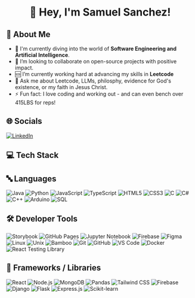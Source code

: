 <!-- Banner headline -->
<h1 align="center">👋 Hey, I'm Samuel Sanchez!</h1>

<!-- About Me -->
## 🥁 About Me
- 🚀 I'm currently diving into the world of **Software Engineering and Artificial Intelligence**.  
- 🤝 I’m looking to collaborate on open-source projects with positive impact.  
- 🆘 I’m currently working hard at advancing my skills in **Leetcode**
- 💬 Ask me about Leetcode, LLMs, philosphy, evidence for God's existence, or my faith in Jesus Christ.  
- ⚡ Fun fact: I love coding and working out - and can even bench over 415LBS for reps!

<!-- Social links -->
## 🌐 Socials
[![LinkedIn](https://img.shields.io/badge/-LinkedIn-0A66C2?style=for-the-badge&logo=linkedin&logoColor=white)](https://www.linkedin.com/in/samuel-sanchez-3b846818b/)

<!-- Tech stack badges -->
## 💻 Tech Stack
<!-- ░░░░░░░░░  LANGUAGES  ░░░░░░░░░ -->
## 🔤 Languages
![Java](https://img.shields.io/badge/Java-ED8B00?style=for-the-badge&logo=openjdk&logoColor=white)
![Python](https://img.shields.io/badge/Python-3776AB?style=for-the-badge&logo=python&logoColor=white)
![JavaScript](https://img.shields.io/badge/JavaScript-F7DF1E?style=for-the-badge&logo=javascript&logoColor=black)
![TypeScript](https://img.shields.io/badge/TypeScript-007ACC?style=for-the-badge&logo=typescript&logoColor=white)
![HTML5](https://img.shields.io/badge/HTML5-E34F26?style=for-the-badge&logo=html5&logoColor=white)
![CSS3](https://img.shields.io/badge/CSS3-1572B6?style=for-the-badge&logo=css3&logoColor=white)
![C](https://img.shields.io/badge/C-00599C?style=for-the-badge&logo=c&logoColor=white)
![C#](https://img.shields.io/badge/C%23-239120?style=for-the-badge&logo=csharp&logoColor=white)
![C++](https://img.shields.io/badge/C%2B%2B-02599C?style=for-the-badge&logo=cplusplus&logoColor=white)
![Arduino](https://img.shields.io/badge/Arduino-00979D?style=for-the-badge&logo=arduino&logoColor=white)
![SQL](https://img.shields.io/badge/SQL-4479A1?style=for-the-badge&logo=postgresql&logoColor=white)

<!-- ░░░░░░░░░  DEVELOPER TOOLS  ░░░░░░░░░ -->
## 🛠 Developer Tools
![Storybook](https://img.shields.io/badge/Storybook-FF4785?style=for-the-badge&logo=storybook&logoColor=white)
![GitHub Pages](https://img.shields.io/badge/GitHub_Pages-222222?style=for-the-badge&logo=github&logoColor=white)
![Jupyter Notebook](https://img.shields.io/badge/Jupyter-F37626?style=for-the-badge&logo=jupyter&logoColor=white)
![Firebase](https://img.shields.io/badge/Firebase-FFCA28?style=for-the-badge&logo=firebase&logoColor=black)
![Figma](https://img.shields.io/badge/Figma-F24E1E?style=for-the-badge&logo=figma&logoColor=white)
![Linux](https://img.shields.io/badge/Linux-FCC624?style=for-the-badge&logo=linux&logoColor=black)
![Unix](https://img.shields.io/badge/Unix-0078D6?style=for-the-badge&logo=gnu-bash&logoColor=white)
![Bamboo](https://img.shields.io/badge/Bamboo-0052CC?style=for-the-badge&logo=bamboo&logoColor=white)
![Git](https://img.shields.io/badge/Git-F05032?style=for-the-badge&logo=git&logoColor=white)
![GitHub](https://img.shields.io/badge/GitHub-181717?style=for-the-badge&logo=github&logoColor=white)
![VS Code](https://img.shields.io/badge/VS_Code-007ACC?style=for-the-badge&logo=visualstudiocode&logoColor=white)
![Docker](https://img.shields.io/badge/Docker-2496ED?style=for-the-badge&logo=docker&logoColor=white)
![React Testing Library](https://img.shields.io/badge/React_Testing_Library-E33332?style=for-the-badge&logo=testinglibrary&logoColor=white)

<!-- ░░░░░░░░░  FRAMEWORKS / LIBRARIES  ░░░░░░░░░ -->
## 🧩 Frameworks / Libraries
![React](https://img.shields.io/badge/React-20232A?style=for-the-badge&logo=react&logoColor=61DAFB)
![Node.js](https://img.shields.io/badge/Node.js-339933?style=for-the-badge&logo=nodedotjs&logoColor=white)
![MongoDB](https://img.shields.io/badge/MongoDB-47A248?style=for-the-badge&logo=mongodb&logoColor=white)
![Pandas](https://img.shields.io/badge/Pandas-150458?style=for-the-badge&logo=pandas&logoColor=white)
![Tailwind CSS](https://img.shields.io/badge/Tailwind_CSS-06B6D4?style=for-the-badge&logo=tailwindcss&logoColor=white)
![Firebase](https://img.shields.io/badge/Firebase-FFCA28?style=for-the-badge&logo=firebase&logoColor=black)
![Django](https://img.shields.io/badge/Django-092E20?style=for-the-badge&logo=django&logoColor=white)
![Flask](https://img.shields.io/badge/Flask-000000?style=for-the-badge&logo=flask&logoColor=white)
![Express.js](https://img.shields.io/badge/Express.js-000000?style=for-the-badge&logo=express&logoColor=white)
![Scikit-learn](https://img.shields.io/badge/scikit--learn-F7931E?style=for-the-badge&logo=scikitlearn&logoColor=white)

